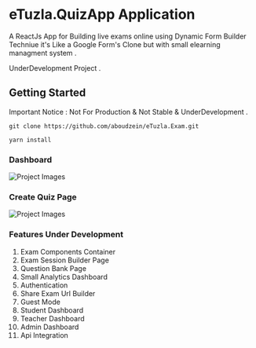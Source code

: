
# eTuzla.QuizApp Application

A ReactJs App for Building live exams online using Dynamic Form Builder Techniue 
it's Like a Google Form's Clone but with small elearning managment system .

UnderDevelopment Project .

## Getting Started 

Important Notice : Not For Production & Not Stable & UnderDevelopment .

``` git clone https://github.com/aboudzein/eTuzla.Exam.git ```

``` yarn install  ```

### Dashboard 

 ![Project Images](https://github.com/aboudzein/eTuzla.QuizApp/blob/master/images/screen1.png)

### Create Quiz Page 

 ![Project Images](https://github.com/aboudzein/eTuzla.QuizApp/blob/master/images/screen2.png)
 

### Features Under Development 

1. Exam Components Container   
2. Exam Session Builder Page
3. Question Bank Page 
4. Small Analytics Dashboard 
5. Authentication
6. Share Exam Url Builder 
7. Guest Mode 
8. Student Dashboard 
9. Teacher Dashboard 
10. Admin Dashboard 
11. Api Integration 






